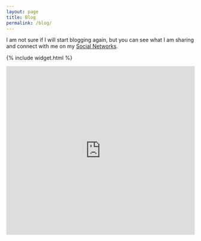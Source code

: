 ```yaml
---
layout: page
title: Blog
permalink: /blog/
---
```


I am not sure if I will start blogging again, but you can see what I am sharing and connect with me on my <a href="{{ site.baseurl }}/dna">Social Networks</a>.

{% include widget.html %}

<iframe width="100%" height="450" scrolling="no" frameborder="no" src="https://w.soundcloud.com/player/?url=https%3A//api.soundcloud.com/playlists/217177636&amp;auto_play=false&amp;hide_related=false&amp;show_comments=true&amp;show_user=true&amp;show_reposts=false&amp;visual=true"></iframe>